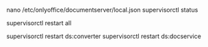 nano /etc/onlyoffice/documentserver/local.json
supervisorctl status

supervisorctl restart all

supervisorctl restart ds:converter
supervisorctl restart ds:docservice